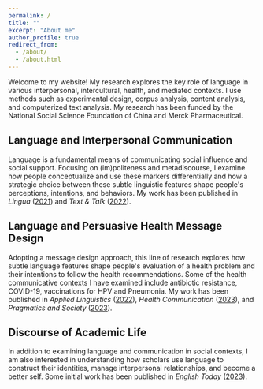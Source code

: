```yaml
---
permalink: /
title: ""
excerpt: "About me"
author_profile: true
redirect_from: 
  - /about/
  - /about.html
---
```


Welcome to my website! My research explores the key role of language in various interpersonal, intercultural, health, and mediated contexts. I use methods such as experimental design, corpus analysis, content analysis, and computerized text analysis. My research has been funded by the National Social Science Foundation of China and Merck Pharmaceutical.


Language and Interpersonal Communication
-----

Language is a fundamental means of communicating social influence and social support. Focusing on (im)politeness and metadiscourse, I examine how people conceptualize and use these markers differentially and how a strategic choice between these subtle linguistic features shape people's perceptions, intentions, and behaviors. My work has been published in _Lingua_ ([2021](https://jamesmianjia.github.io/files/Jia_Yang_2021_Lingua.pdf)) and _Text & Talk_ ([2022](https://jamesmianjia.github.io/files/Jia_Yao_2022_TT.pdf)).

Language and Persuasive Health Message Design
-----

Adopting a message design approach, this line of research explores how subtle language features shape people's evaluation of a health problem and their intentions to follow the health recommendations. Some of the health communicative contexts I have examined include antibiotic resistance, COVID-19, vaccinations for HPV and Pneumonia. My work has been published in _Applied Linguistics_ ([2022](https://jamesmianjia.github.io/files/Jia_2022_AL.pdf)), _Health Communication_ ([2023](https://jamesmianjia.github.io/files/Zhang_Jia_McGlone_HC.pdf)), and _Pragmatics and Society_ ([2023](https://jamesmianjia.github.io/files/Jia_Zhao_2023_PS.pdf)).

Discourse of Academic Life
-----

In addition to examining language and communication in social contexts, I am also interested in understanding how scholars use language to construct their identities, manage interpersonal relationships, and become a better self. Some initial work has been published in _English Today_ ([2023](https://jamesmianjia.github.io/files/Jia_An_ET.pdf)).
